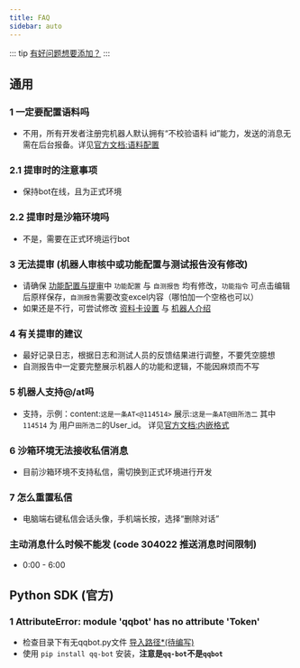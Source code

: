 ```yaml
---
title: FAQ
sidebar: auto
---
```


::: tip
[有好问题想要添加？](/about/contact.html#faq)
:::

 ## 通用

 ###  1 一定要配置语料吗
 
 - 不用，所有开发者注册完机器人默认拥有“不校验语料 id”能力，发送的消息无需在后台报备。详见[官方文档:语料配置](https://bot.q.qq.com/wiki/#_9-1-%E8%AF%AD%E6%96%99%E9%85%8D%E7%BD%AE)

 ### 2.1 提审时的注意事项
 
 - 保持bot在线，且为正式环境

 ### 2.2 提审时是沙箱环境吗
 
 - 不是，需要在正式环境运行bot
 
 ### 3 无法提审 (机器人审核中或功能配置与测试报告没有修改)
 
 - 请确保 [功能配置与提审](https://q.qq.com/bot/#/developer/publish-config)中 `功能配置` 与 `自测报告` 均有修改，`功能指令` 可点击编辑后原样保存，`自测报告`需要改变excel内容（哪怕加一个空格也可以）
 - 如果还是不行，可尝试修改 [资料卡设置](https://q.qq.com/bot/#/developer/data-card) 与 [机器人介绍](https://q.qq.com/bot/#/setting/bot-setting-detailed)

 ### 4 有关提审的建议
 
 - 最好记录日志，根据日志和测试人员的反馈结果进行调整，不要凭空臆想
 - 自测报告中一定要完整展示机器人的功能和逻辑，不能因麻烦而不写
 
 ### 5 机器人支持@/at吗
 
 - 支持，示例：content:`这是一条AT<@114514>` 展示:`这是一条AT@田所浩二` 其中`114514` 为 用户`田所浩二`的User_id。 详见[官方文档:内嵌格式](https://bot.q.qq.com/wiki/develop/api/openapi/message/message_format.html#%E6%94%AF%E6%8C%81%E7%9A%84%E6%A0%BC%E5%BC%8F)
 
 ### 6 沙箱环境无法接收私信消息
 
 - 目前沙箱环境不支持私信，需切换到正式环境进行开发
 
 ### 7 怎么重置私信
 
 - 电脑端右键私信会话头像，手机端长按，选择“删除对话”
 
 ### 主动消息什么时候不能发 (code 304022 推送消息时间限制)
 
 - 0:00 - 6:00
 
 ## Python SDK (官方)
 
 ###  1 AttributeError: module 'qqbot' has no attribute 'Token'
 
 - 检查目录下有无qqbot.py文件 [导入路径*(待编写)](/docs/thrid/python_import_path.html)
 - 使用 `pip install qq-bot` 安装，**注意是`qq-bot`不是`qqbot`**